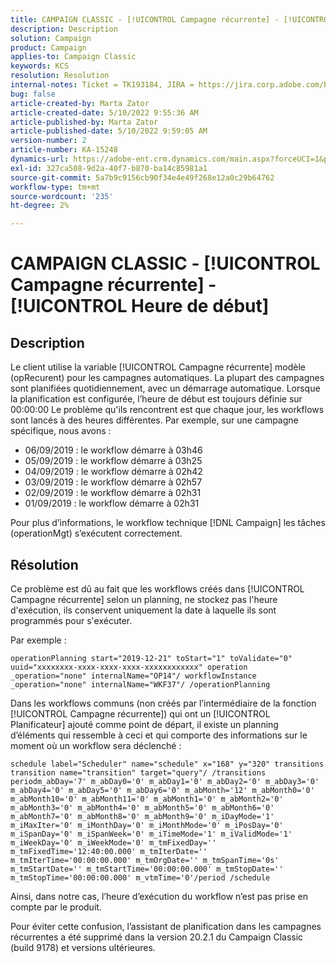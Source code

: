 ```yaml
---
title: CAMPAIGN CLASSIC - [!UICONTROL Campagne récurrente] - [!UICONTROL Heure de début]
description: Description
solution: Campaign
product: Campaign
applies-to: Campaign Classic
keywords: KCS
resolution: Resolution
internal-notes: Ticket = TK193184, JIRA = https://jira.corp.adobe.com/browse/NEO-18567
bug: false
article-created-by: Marta Zator
article-created-date: 5/10/2022 9:55:36 AM
article-published-by: Marta Zator
article-published-date: 5/10/2022 9:59:05 AM
version-number: 2
article-number: KA-15248
dynamics-url: https://adobe-ent.crm.dynamics.com/main.aspx?forceUCI=1&pagetype=entityrecord&etn=knowledgearticle&id=c8207854-47d0-ec11-a7b5-00224809c101
exl-id: 327ca508-9d2a-40f7-b870-ba14c85981a1
source-git-commit: 5a7b9c9156cb90f34e4e49f268e12a0c29b64762
workflow-type: tm+mt
source-wordcount: '235'
ht-degree: 2%

---
```


# CAMPAIGN CLASSIC - [!UICONTROL Campagne récurrente] - [!UICONTROL Heure de début]

## Description


Le client utilise la variable [!UICONTROL Campagne récurrente] modèle (opRecurent) pour les campagnes automatiques. La plupart des campagnes sont planifiées quotidiennement, avec un démarrage automatique. Lorsque la planification est configurée, l’heure de début est toujours définie sur 00:00:00 Le problème qu&#39;ils rencontrent est que chaque jour, les workflows sont lancés à des heures différentes.
Par exemple, sur une campagne spécifique, nous avons :

- 06/09/2019 : le workflow démarre à 03h46
- 05/09/2019 : le workflow démarre à 03h25
- 04/09/2019 : le workflow démarre à 02h42
- 03/09/2019 : le workflow démarre à 02h57
- 02/09/2019 : le workflow démarre à 02h31
- 01/09/2019 : le workflow démarre à 02h31


Pour plus d’informations, le workflow technique [!DNL Campaign] les tâches (operationMgt) s’exécutent correctement.


## Résolution


Ce problème est dû au fait que les workflows créés dans [!UICONTROL Campagne récurrente] selon un planning, ne stockez pas l&#39;heure d&#39;exécution, ils conservent uniquement la date à laquelle ils sont programmés pour s&#39;exécuter.

Par exemple :

`operationPlanning start="2019-12-21" toStart="1" toValidate="0" uuid="xxxxxxxx-xxxx-xxxx-xxxx-xxxxxxxxxxxx" operation _operation="none" internalName="OP14"/ workflowInstance _operation="none" internalName="WKF37"/ /operationPlanning`

Dans les workflows communs (non créés par l’intermédiaire de la fonction [!UICONTROL Campagne récurrente]) qui ont un [!UICONTROL Planificateur] ajouté comme point de départ, il existe un planning d’éléments qui ressemble à ceci et qui comporte des informations sur le moment où un workflow sera déclenché :

`schedule label="Scheduler" name="schedule" x="168" y="320" transitions transition name="transition" target="query"/ /transitions periodm_abDay='7' m_abDay0='0' m_abDay1='0' m_abDay2='0' m_abDay3='0' m_abDay4='0' m_abDay5='0' m_abDay6='0' m_abMonth='12' m_abMonth0='0' m_abMonth10='0' m_abMonth11='0' m_abMonth1='0' m_abMonth2='0' m_abMonth3='0' m_abMonth4='0' m_abMonth5='0' m_abMonth6='0' m_abMonth7='0' m_abMonth8='0' m_abMonth9='0' m_iDayMode='1' m_iMaxIter='0' m_iMonthDay='0' m_iMonthMode='0' m_iPosDay='0' m_iSpanDay='0' m_iSpanWeek='0' m_iTimeMode='1' m_iValidMode='1' m_iWeekDay='0' m_iWeekMode='0' m_tmFixedDay='' m_tmFixedTime='12:40:00.000' m_tmIterDate='' m_tmIterTime='00:00:00.000' m_tmOrgDate='' m_tmSpanTime='0s' m_tmStartDate='' m_tmStartTime='00:00:00.000' m_tmStopDate='' m_tmStopTime='00:00:00.000' m_vtmTime='0'/period /schedule`

Ainsi, dans notre cas, l’heure d’exécution du workflow n’est pas prise en compte par le produit.

Pour éviter cette confusion, l’assistant de planification dans les campagnes récurrentes a été supprimé dans la version 20.2.1 du Campaign Classic (build 9178) et versions ultérieures.
